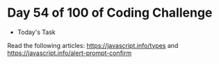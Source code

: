 # Day 54 of 100 of Coding Challenge

- Today's Task

Read the following articles: https://javascript.info/types and https://javascript.info/alert-prompt-confirm